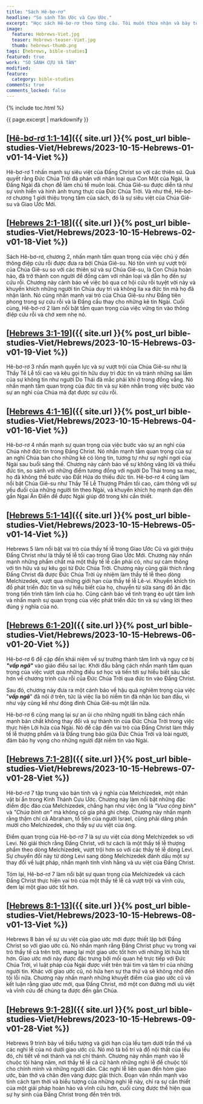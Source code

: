 ```yaml
---
title: "Sách Hê-bơ-rơ"
headline: "So sánh Tân Ước và Cựu Ước."
excerpt: "Học sách Hê-bơ-rơ theo từng câu. Tôi muốn thừa nhận và bày tỏ lòng biết ơn đối với Pastor Aaron Budjen của livinggodministries.net đã chia sẻ sự thông hiểu của mình về sự công bình của Đức Chúa Trời và sự khác biệt giữa Giao Ước Cũ và Giao Ước Mới."
image: 
  feature: Hebrews-Viet.jpg
  teaser: Hebrews-teaser-Viet.jpg
  thumb: hebrews-thumb.png
tags: [hebrews, bible-studies]
featured: true
work: "SO SÁNH CỰU VÀ TÂN"
modified:
feature:
  category: bible-studies
comments: true
comments_locked: false
---
```


{% include toc.html %}

{{ page.excerpt | markdownify }}


##  [<u>Hê-bơ-rơ 1:1-14</u>]({{ site.url }}{% post_url bible-studies-Viet/Hebrews/2023-10-15-Hebrews-01-v01-14-Viet %})

Hê-bơ-rơ 1 nhấn mạnh sự siêu việt của Đấng Christ so với các thiên sứ. Quả quyết rằng Đức Chúa Trời đã phán với nhân loại qua Con Một của Ngài, là Đấng Ngài đã chọn để làm chủ tể muôn loài. Chúa Giê-su được diễn tả như sự vinh hiển và hình ảnh trung thực của Đức Chúa Trời. Và như thế, Hê-bơ-rơ chương 1 giới thiệu trọng tâm của sách, đó là sự siêu việt của Chúa Giê-su và Giao Ước Mới.

##  [<u>Hebrews 2:1-18</u>]({{ site.url }}{% post_url bible-studies-Viet/Hebrews/2023-10-15-Hebrews-02-v01-18-Viet %})

Sách Hê-bơ-rơ, chương 2, nhấn mạnh tầm quan trọng của việc chú ý đến thông điệp cứu rỗi được đưa ra bởi Chúa Giê-su. Nó tôn vinh sự vượt trội của Chúa Giê-su so với các thiên sứ và sự Chúa Giê-su, là Con Chúa hoàn hảo, đã trở thành con người để đồng cảm với nhân loại và dẫn họ đến sự cứu rỗi. Chương này cảnh báo về việc bỏ qua cơ hội cứu rỗi tuyệt vời này và khuyến khích những người tin Chúa duy trì và không lìa xa đức tin mà họ đã nhận lãnh. Nó cũng nhấn mạnh vai trò của Chúa Giê-su như Đấng tiên phong trong sự cứu rỗi và là Đấng cầu thay cho những kẻ tin Ngài. Cuối cùng, Hê-bơ-rơ 2 làm nổi bật tầm quan trọng của việc vững tin vào thông điệp cứu rỗi và chớ xem nhẹ nó.

##  [<u>Hebrews 3:1-19</u>]({{ site.url }}{% post_url bible-studies-Viet/Hebrews/2023-10-15-Hebrews-03-v01-19-Viet %})

Hê-bơ-rơ 3 nhấn mạnh quyền lực và sự vượt trội của Chúa Giê-su như là Thầy Tế Lễ tối cao và kêu gọi tín hữu duy trì đức tin và tránh những sai lầm của sự không tin như người Do Thái đã mắc phải khi ở trong đồng vắng. Nó nhấn mạnh tầm quan trọng của đức tin và sự kiên nhẫn trong việc bước vào sự an nghỉ của Chúa mà đạt được sự cứu rỗi.

##  [<u>Hebrews 4:1-16</u>]({{ site.url }}{% post_url bible-studies-Viet/Hebrews/2023-10-15-Hebrews-04-v01-16-Viet %})

Hê-bơ-rơ 4 nhấn mạnh sự quan trọng của việc bước vào sự an nghỉ của Chúa nhờ đức tin trong Đấng Christ. Nó nhấn mạnh tầm quan trọng của sự an nghỉ Chúa ban cho những kẻ có lòng tin, tương tự như sự nghỉ ngơi của Ngài sau buổi sáng thế. Chương này cảnh báo về sự không vâng lời và thiếu đức tin, so sánh với những điểm tương đồng với người Do Thái trong sa mạc, họ đã không thể bước vào Đất Hứa do thiếu đức tin. Hê-bơ-rơ 4 cũng làm nổi bật Chúa Giê-su như Thầy Tế Lễ Thượng Phẩm tối cao, cảm thông với sự yếu đuối của những người tin theo Ngài, và khuyến khích họ mạnh dạn đến gần Ngai Ân Điển để được Ngài giúp đỡ trong khi cần thiết.

##  [<u>Hebrews 5:1-14</u>]({{ site.url }}{% post_url bible-studies-Viet/Hebrews/2023-10-15-Hebrews-05-v01-14-Viet %})

Hebrews 5 làm nổi bật vai trò của thầy tế lễ trong Giao Ước Cũ và giới thiệu Đấng Christ như là thầy tế lễ tối cao trong Giao Ước Mới. Chương này nhấn mạnh những phẩm chất mà một thầy tế lễ cần phải có, như sự cảm thông với tín hữu và sự kêu gọi từ Đức Chúa Trời. Chương này cũng giải thích rằng Đấng Christ đã được Đức Chúa Trời ủy nhiệm làm thầy tế lễ theo dòng Melchizedek, vượt qua những giới hạn của thầy tế lễ Lê-vi. Khuyến khích tín đồ phát triển đức tin và sự hiểu biết của họ, chuyển từ sữa sang đồ ăn đặc trong tiến trình tâm linh của họ. Cũng cảnh báo về tình trạng èo uột tâm linh và nhấn mạnh sự quan trọng của việc phát triển đức tin và sự vâng lời theo đúng ý nghĩa của nó.

##  [<u>Hebrews 6:1-20</u>]({{ site.url }}{% post_url bible-studies-Viet/Hebrews/2023-10-15-Hebrews-06-v01-20-Viet %})

Hê-bơ-rơ 6 đề cập đến khái niệm về sự trưởng thành tâm linh và nguy cơ bị ***"vấp ngã"*** vào giáo điều sai lạc. Khởi đầu bằng cách nhấn mạnh tầm quan trọng của việc vượt qua những điều sơ học và tiến tới sự hiểu biết sâu sắc hơn về chương trình cứu rỗi của Đức Chúa Trời qua đức tin vào Đấng Christ.

Sau đó, chương này đưa ra một cảnh báo về hậu quả nghiêm trọng của việc "***vấp ngã***" đã nói ở trên, tức là việc lìa bỏ niềm tin đã nhận lúc ban đầu, vì như vậy cũng kể như đóng đinh Chúa Giê-su một lần nữa.

Hê-bơ-rơ 6 cũng mang lại sự an ủi cho những người tin bằng cách nhấn mạnh bản chất không thay đổi và sự thành tín của Đức Chúa Trời trong việc thực hiện Lời hứa của Ngài. Nó đề cập đến vai trò của Đấng Christ làm thầy tế lễ thượng phẩm và là Đấng trung bảo giữa Đức Chúa Trời và loài người, đảm bảo hy vọng cho những người đặt niềm tin vào Ngài.

##  [<u>Hebrews 7:1-28</u>]({{ site.url }}{% post_url bible-studies-Viet/Hebrews/2023-10-15-Hebrews-07-v01-28-Viet %})

Hê-bơ-rơ 7 tập trung vào bản tính và ý nghĩa của Melchizedek, một nhân vật bí ẩn trong Kinh Thánh Cựu Ước. Chương này làm nổi bật những đặc điểm độc đáo của Melchizedek, chẳng hạn như việc ông là *"Vua công bình"* và *"Chúa bình an"* mà không có gia phả ghi chép. Chương này nhấn mạnh rằng thậm chí cả Abraham, tổ tiên của người Israel, cũng phải dâng phần mười cho Melchizedek, cho thấy sự ưu việt của ông.

Điểm quan trọng của Hê-bơ-rơ 7 là sự ưu việt của dòng Melchizedek so với  Levi. Nó giải thích rằng Đấng Christ, với tư cách là một thầy tế lễ thượng phẩm theo dòng Melchizedek, vượt trội hơn so với các thầy tế lễ dòng Levi. Sự chuyển đổi này từ dòng Levi sang dòng Melchizedek đánh dấu một sự thay đổi về luật pháp, nhấn mạnh tính vĩnh hằng và ưu việt của Đấng Christ.

Tóm lại, Hê-bơ-rơ 7 làm nổi bật sự quan trọng của Melchizedek và cách Đấng Christ thực hiện vai trò của một thầy tế lễ cả vượt trội và vĩnh cửu, đem lại một giao ước tốt hơn.

##  [<u>Hebrews 8:1-13</u>]({{ site.url }}{% post_url bible-studies-Viet/Hebrews/2023-10-15-Hebrews-08-v01-13-Viet %})

Hebrews 8 bàn về sự ưu việt của giao ước mới được thiết lập bởi Đấng Christ so với giao ước cũ. Nó nhấn mạnh rằng Đấng Christ phục vụ trong vai trò thầy tế cả trên trời, mang lại một giao ước tốt hơn với những lời hứa tốt hơn. Giao ước mới này được đặc trưng bởi mối quan hệ trực tiếp với Đức Chúa Trời, vì luật pháp của Ngài được viết trên trái tim và tâm trí của những người tin. Khác với giao ước cũ, nó hứa hẹn sự tha thứ và sẽ không nhớ đến tội lỗi nữa. Chương này nhấn mạnh những khuyết điểm của giao ước cũ và kết luận rằng giao ước mới, qua Đấng Christ, mở một con đường mới ưu việt và vĩnh cửu để chúng ta được đến gần Chúa.

##  [<u>Hebrews 9:1-28</u>]({{ site.url }}{% post_url bible-studies-Viet/Hebrews/2023-10-15-Hebrews-09-v01-28-Viet %})

Hebrews 9 trình bày về biểu tượng và giới hạn của lều tạm dưới trần thế và các nghi lễ của nó dưới giao ước cũ. Nó mô tả bố trí và đồ nội thất của lều đó, chi tiết về nơi thánh và nơi chí thánh. Chương này nhấn mạnh vào lễ chuộc tội hàng năm, nơi thầy tế lễ cả cử hành những nghi lễ để chuộc tội cho chính mình và những người dân. Các nghi lễ liên quan đến hòm giao ước, bàn thờ và chân đèn vàng được giải thích. Đoạn văn nhấn mạnh vào tính cách tạm thời và biểu tượng của những nghi lễ này, chỉ ra sự cần thiết của một giải pháp hoàn hảo và vĩnh cửu hơn, cuối cùng được thể hiện qua sự hy sinh của Đấng Christ trong đền trên trời.